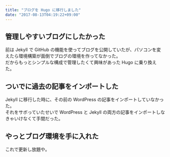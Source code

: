 ```yaml
---
title: "ブログを Hugo に移行しました"
date: "2017-08-13T04:19:22+09:00"
---
```


## 管理しやすいブログにしたかった

前は Jekyll で GitHub の機能を使ってブログを公開していたが、パソコンを変えたら環境構築が面倒でブログの環境を作ってなかった。  
だからもっとシンプルな構成で管理したくて興味があった Hugo に乗り換えた。

## ついでに過去の記事をインポートした

Jekyll に移行した時に、その前の WordPress の記事をインポートしていなかった。  
それをサボっていたせいで WordPress と Jekyll の両方の記事をインポートしなきゃいけなくて手間だった。

## やっとブログ環境を手に入れた

これで更新し放題や。
